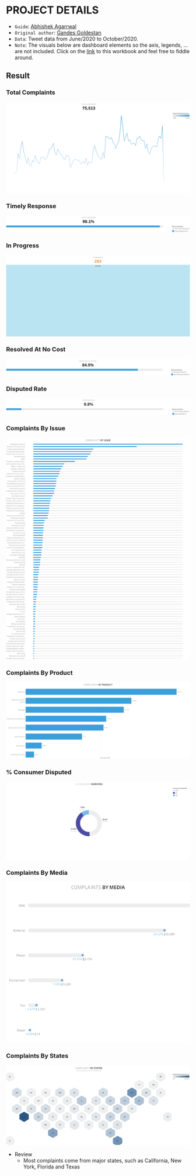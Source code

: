 # PROJECT DETAILS

* `Guide`: [Abhishek Agarrwal](https://www.youtube.com/@AbhishekAgarrwal)
* `Original author`: [Gandes Goldestan](https://public.tableau.com/app/profile/gandes.goldestan)
* `Data`: Tweet data from June/2020 to October/2020.
* `Note`: The visuals below are dashboard elements so the axis, legends, ... are not included. Click on the [link](https://public.tableau.com/views/SocialMedia_16763460147010/TopNTweets?:language=en-US&:display_count=n&:origin=viz_share_link) to this workbook and feel free to fiddle around.

## Result
### Total Complaints
<p align="center">
   <img src="Image/Total Complaints.png"></img>
</p>

### Timely Response
<p align="center">
   <img src="Image/Timely Response.png"></img>
</p>

### In Progress
<p align="center">
   <img src="Image/In Progress.png"></img>
</p>

### Resolved At No Cost
<p align="center">
   <img src="Image/Resolved At No Cost.png"></img>
</p>

### Disputed Rate
<p align="center">
   <img src="Image/Disputed Rate.png"></img>
</p>

### Complaints By Issue
<p align="center">
   <img src="Image/Complaints By Issue.png"></img>
</p>

### Complaints By Product
<p align="center">
   <img src="Image/Complaints By Product.png"></img>
</p>

### % Consumer Disputed
<p align="center">
   <img src="Image/Percentage Cosumer Disputed.png"></img>
</p>
    
### Complaints By Media
<p align="center">
   <img src="Image/Complaints By Media.png"></img>
</p>

### Complaints By States
<p align="center">
   <img src="Image/Complaints By States.png"></img>
</p>

* Review
   - Most complaints come from major states, such as California, New York, Florida and Texas
